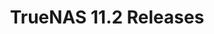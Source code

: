 ---
title: "TrueNAS 11.2 Releases"
description: "Historical release notes for all 11.2 versions of TrueNAS."
geekdocCollapseSection: true
weight: 20
---